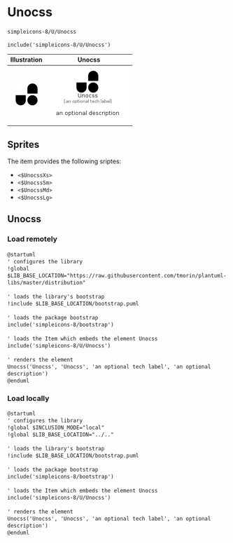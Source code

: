 # Unocss


```text
simpleicons-8/U/Unocss
```

```text
include('simpleicons-8/U/Unocss')
```



| Illustration | Unocss |
| :---: | :---: |
| ![illustration for Illustration](../../simpleicons-8/U/Unocss.png) | ![illustration for Unocss](../../simpleicons-8/U/Unocss.Local.png) |



## Sprites
The item provides the following sriptes:

- `<$UnocssXs>`
- `<$UnocssSm>`
- `<$UnocssMd>`
- `<$UnocssLg>`





## Unocss

### Load remotely
```plantuml
@startuml
' configures the library
!global $LIB_BASE_LOCATION="https://raw.githubusercontent.com/tmorin/plantuml-libs/master/distribution"

' loads the library's bootstrap
!include $LIB_BASE_LOCATION/bootstrap.puml

' loads the package bootstrap
include('simpleicons-8/bootstrap')

' loads the Item which embeds the element Unocss
include('simpleicons-8/U/Unocss')

' renders the element
Unocss('Unocss', 'Unocss', 'an optional tech label', 'an optional description')
@enduml
```

### Load locally
```plantuml
@startuml
' configures the library
!global $INCLUSION_MODE="local"
!global $LIB_BASE_LOCATION="../.."

' loads the library's bootstrap
!include $LIB_BASE_LOCATION/bootstrap.puml

' loads the package bootstrap
include('simpleicons-8/bootstrap')

' loads the Item which embeds the element Unocss
include('simpleicons-8/U/Unocss')

' renders the element
Unocss('Unocss', 'Unocss', 'an optional tech label', 'an optional description')
@enduml
```

